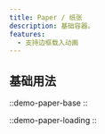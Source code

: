 ```yaml
---
title: Paper / 纸张
description: 基础容器。
features:
  - 支持边框载入动画
---
```


## 基础用法

::demo-paper-base
::

::demo-paper-loading
::
